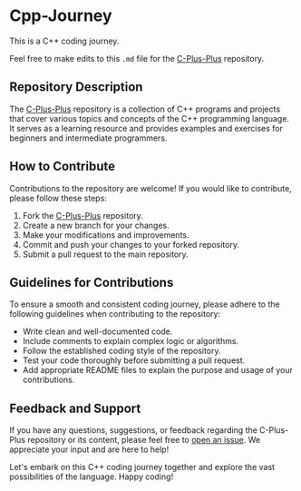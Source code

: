 # Cpp-Journey

This is a C++ coding journey.

Feel free to make edits to this `.md` file for the [C-Plus-Plus](https://github.com/Civilisedfire453/C-Plus-Plus/tree/main) repository.

## Repository Description

The [C-Plus-Plus](https://github.com/Civilisedfire453/C-Plus-Plus/tree/main) repository is a collection of C++ programs and projects that cover various topics and concepts of the C++ programming language. It serves as a learning resource and provides examples and exercises for beginners and intermediate programmers.

## How to Contribute

Contributions to the repository are welcome! If you would like to contribute, please follow these steps:

1. Fork the [C-Plus-Plus](https://github.com/Civilisedfire453/C-Plus-Plus/tree/main) repository.
2. Create a new branch for your changes.
3. Make your modifications and improvements.
4. Commit and push your changes to your forked repository.
5. Submit a pull request to the main repository.

## Guidelines for Contributions

To ensure a smooth and consistent coding journey, please adhere to the following guidelines when contributing to the repository:

- Write clean and well-documented code.
- Include comments to explain complex logic or algorithms.
- Follow the established coding style of the repository.
- Test your code thoroughly before submitting a pull request.
- Add appropriate README files to explain the purpose and usage of your contributions.

## Feedback and Support

If you have any questions, suggestions, or feedback regarding the C-Plus-Plus repository or its content, please feel free to [open an issue](https://github.com/Civilisedfire453/C-Plus-Plus/issues). We appreciate your input and are here to help!

Let's embark on this C++ coding journey together and explore the vast possibilities of the language. Happy coding!
